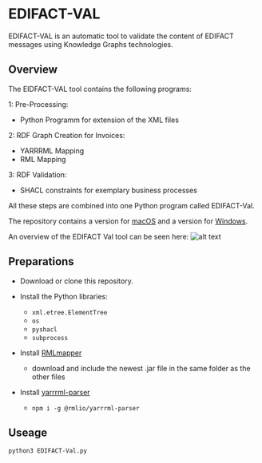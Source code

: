 # EDIFACT-VAL

EDIFACT-VAL is an automatic tool to validate the content of EDIFACT messages using Knowledge Graphs technologies. 

## Overview 

The EIDFACT-VAL tool contains the following programs: 

1: Pre-Processing:
  - Python Programm for extension of the XML files

2: RDF Graph Creation for Invoices: 
  - YARRRML Mapping 
  - RML Mapping

3: RDF Validation:  
  - SHACL constraints for exemplary business processes 

All these steps are combined into one Python program called EDIFACT-Val.

The repository contains a version for [macOS](https://github.com/johannesmaekelburg/EDIFACT-VAL/tree/3b0a8c3a2bdfd063d890a581d9456b5a61649a61/macOS) and a version for [Windows](https://github.com/johannesmaekelburg/EDIFACT-VAL/tree/3b0a8c3a2bdfd063d890a581d9456b5a61649a61/Windows). 

An overview of the EDIFACT Val tool can be seen here: 
![alt text](https://github.com/johannesmaekelburg/EDIFACT-VAL/blob/913b1bc12774e8f3c58c2ceca84b50f8093ec4bd/EDIFACT-VAL%20Overview%20.png)

## Preparations

- Download or clone this repository.
- Install the Python libraries:
  - ```xml.etree.ElementTree```
  - ```os```
  - ```pyshacl```
  - ```subprocess```
  
- Install [RMLmapper](https://github.com/RMLio/rmlmapper-java)
  - download and include the newest .jar file in the same folder as the other files 
- Install [yarrrml-parser](https://github.com/RMLio/yarrrml-parser)
  - ```npm i -g @rmlio/yarrrml-parser```


## Useage

```
python3 EDIFACT-Val.py
```
